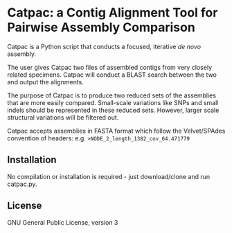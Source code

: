 # Catpac: a Contig Alignment Tool for Pairwise Assembly Comparison

Catpac is a Python script that conducts a focused, iterative *de novo* assembly.

The user gives Catpac two files of assembled contigs from very closely related specimens.  Catpac will conduct a BLAST search between the two and output the alignments.

The purpose of Catpac is to produce two reduced sets of the assemblies that are more easily compared.  Small-scale variations like SNPs and small indels should be represented in these reduced sets.  However, larger scale structural variations will be filtered out.

Catpac accepts assemblies in FASTA format which follow the Velvet/SPAdes convention of headers: e.g. `>NODE_2_length_1382_cov_64.471779`

## Installation

No compilation or installation is required - just download/clone and run catpac.py.

## License

GNU General Public License, version 3
